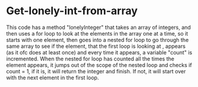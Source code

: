 # Get-lonely-int-from-array

This code has a method "lonelyInteger" that takes an array of integers, and then uses a for loop to look at the elements in the array one at a time, so it starts with one element, then goes into a nested for loop to go through the same array to see if the element, that the first loop is looking at , appears (as it ofc does at least once) and every time it appears, a variable "count" is incremented. When the nested for loop has counted all the times the element appears, it jumps out of the scope of the nested loop and checks if count = 1, if it is, it will return the integer and finish. If not, it will start over with the next element in the first loop.
